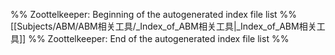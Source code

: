 %% Zoottelkeeper: Beginning of the autogenerated index file list  %%
 [[Subjects/ABM/ABM相关工具/_Index_of_ABM相关工具|_Index_of_ABM相关工具]]
%% Zoottelkeeper: End of the autogenerated index file list  %%
